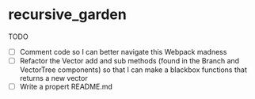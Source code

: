 # recursive_garden

TODO
-[ ] Comment code so I can better navigate this Webpack madness
-[ ] Refactor the Vector add and sub methods (found in the Branch and VectorTree components) so that I can make a blackbox functions that returns a new vector
-[ ] Write a propert README.md